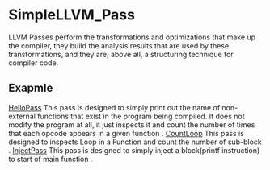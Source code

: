 # SimpleLLVM_Pass
LLVM Passes perform the transformations and optimizations that make up the compiler, they build the analysis results that are used by these transformations, and they are, above all, a structuring technique for compiler code.

## Exapmle
[HelloPass](./HelloPass)
This pass is designed to simply print out the name of non-external functions that exist in the program being compiled. It does not modify the program at all, it just inspects it and count the number of times that each opcode appears in a given function .
[CountLoop](../CountLoop)
This pass is designed to inspects Loop in a Function and count the number of sub-block .
[InjectPass](/InjectPass)
This pass is designed to simply inject a block(printf instruction) to start of main function .
